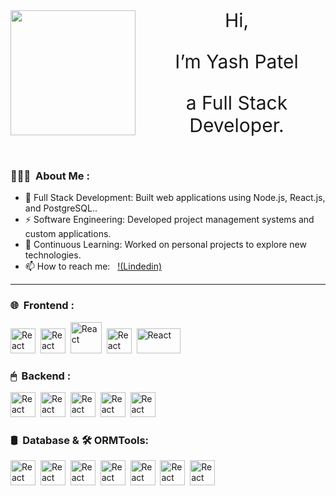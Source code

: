 

<div style="display:flex;   align-items: center;    justify-content: center;">
<img src="https://yashpatel521.github.io/yashpatel521/assets/images/slider/banner-21.png" width="200"/>
    <div style="margin-left:20px;" align="center" >
        <p style="font-size:30px">Hi,</p>
        <p style="font-size:30px">I’m Yash Patel</p>
        <p style="font-size:30px">a Full Stack Developer.</p>
    </div>
</div>


### 🙋🏼‍♂️ &nbsp;About Me :

- 🔭 Full Stack Development: Built web applications using Node.js, React.js, and PostgreSQL..
- ⚡ Software Engineering: Developed project management systems and custom applications.
- 🌱 Continuous Learning: Worked on personal projects to explore new technologies.
- 📫 How to reach me: &nbsp; [!(Lindedin)](https://www.linkedin.com/in/yash-patel-47951b1b3/)

---

### 🌐 &nbsp;Frontend :
<p>
<img 
src="https://cdn-icons-png.flaticon.com/512/919/919851.png"
title="React" alt="React" width="40" height="40"/>&nbsp;
<img 
src="https://www.datocms-assets.com/98835/1684410508-image-7.png"
title="React" alt="React" width="40" height="40"/>&nbsp;
<img 
src="https://icons.getbootstrap.com/assets/img/icons-hero.png"
title="React" alt="React" width="50" height="50"/>&nbsp;
<img 
src="https://cdn3d.iconscout.com/3d/free/thumb/free-tailwind-css-3d-icon-download-in-png-blend-fbx-gltf-file-formats--open-source-framework-code-logos-and-brands-pack-icons-9325303.png"
title="React" alt="React" width="40" height="40"/>&nbsp;
<img 
src="https://images.velog.io/images/taeha7b/post/ad540966-185b-4c21-975e-7e14b93d0365/html_css.png"
title="React" alt="React" width="70" height="40"/>&nbsp;
</p>


### 🖱 &nbsp;Backend :
<p>
<img 
src="https://www.datocms-assets.com/98835/1684410508-image-7.png"
title="React" alt="React" width="40" height="40"/>&nbsp;
<img 
src="https://cdn-icons-png.flaticon.com/512/919/919825.png"
title="React" alt="React" width="40" height="40"/>&nbsp;
<img 
src="https://styles.redditmedia.com/t5_ufdd1/styles/communityIcon_gyjrgho7vfj31.png?width=256&s=04345b241e7138ca2c9a9e3f6b3ae12e13041638"
title="React" alt="React" width="40" height="40"/>&nbsp;
<img 
src="https://ajeetchaulagain.com/static/7cb4af597964b0911fe71cb2f8148d64/87351/express-js.png"
title="React" alt="React" width="40" height="40"/>&nbsp;
<img 
src="https://www.svgrepo.com/show/354202/postman-icon.svg"
title="React" alt="React" width="40" height="40"/>&nbsp;
</p>

### 🛢️ &nbsp;Database & 🛠️ ORMTools:
<p>
<img 
src="https://w7.pngwing.com/pngs/559/367/png-transparent-postgresql-object-relational-database-oracle-database-freebsd-icon-text-logo-head.png"
title="React" alt="React" width="40" height="40"/>&nbsp;
<img 
src="https://encrypted-tbn0.gstatic.com/images?q=tbn:ANd9GcRup1AjLs73BTKaUXRedm-RiOMsbfGQ6zucUg&s"
title="React" alt="React" width="40" height="40"/>&nbsp;
<img 
src="https://encrypted-tbn0.gstatic.com/images?q=tbn:ANd9GcR0cR9lXPHjye6tpHRwenr-7NKUR5s7r-ovrA&s"
title="React" alt="React" width="40" height="40"/>&nbsp;
<img 
src="https://w7.pngwing.com/pngs/429/921/png-transparent-mongodb-plain-wordmark-logo-icon-thumbnail.png"
title="React" alt="React" width="40" height="40"/>&nbsp;
<img 
src="https://encrypted-tbn0.gstatic.com/images?q=tbn:ANd9GcT98DxugSAuOVaFkvEL8Lz8Xxl-oCrSVx1dvg&s"
title="React" alt="React" width="40" height="40"/>&nbsp;
<img 
src="https://avatars.githubusercontent.com/u/20165699?s=200&v=4"
title="React" alt="React" width="40" height="40"/>&nbsp;
<img 
src="https://cdn.icon-icons.com/icons2/2107/PNG/512/file_type_light_prisma_icon_130444.png"
title="React" alt="React" width="40" height="40"/>&nbsp;
</p>

